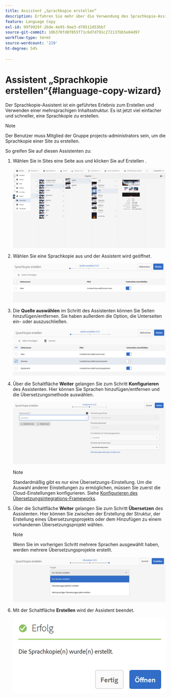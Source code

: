 ```yaml
---
title: Assistent „Sprachkopie erstellen“
description: Erfahren Sie mehr über die Verwendung des Sprachkopie-Assistenten in Adobe Experience Manager.
feature: Language Copy
exl-id: 99f9929f-26de-4e95-9ee3-d70512d53bb7
source-git-commit: 10b370fd8f855f71c6d7d791c272137bb5e04d97
workflow-type: tm+mt
source-wordcount: '219'
ht-degree: 54%

---
```


# Assistent „Sprachkopie erstellen“{#language-copy-wizard}

Der Sprachkopie-Assistent ist ein geführtes Erlebnis zum Erstellen und Verwenden einer mehrsprachigen Inhaltsstruktur. Es ist jetzt viel einfacher und schneller, eine Sprachkopie zu erstellen.

>[!NOTE]
>
>Der Benutzer muss Mitglied der Gruppe projects-administrators sein, um die Sprachkopie einer Site zu erstellen.

So greifen Sie auf diesen Assistenten zu:

1. Wählen Sie in Sites eine Seite aus und klicken Sie auf Erstellen .

   ![chlimage_1-9](assets/chlimage_1-9.jpeg)

1. Wählen Sie eine Sprachkopie aus und der Assistent wird geöffnet.

   ![chlimage_1-10](assets/chlimage_1-10.jpeg)

1. Die **Quelle auswählen** im Schritt des Assistenten können Sie Seiten hinzufügen/entfernen. Sie haben außerdem die Option, die Unterseiten ein- oder auszuschließen.

   ![chlimage_1-11](assets/chlimage_1-11.jpeg)

1. Über die Schaltfläche **Weiter** gelangen Sie zum Schritt **Konfigurieren** des Assistenten. Hier können Sie Sprachen hinzufügen/entfernen und die Übersetzungsmethode auswählen.

   ![chlimage_1-12](assets/chlimage_1-12.jpeg)

   >[!NOTE]
   >
   >Standardmäßig gibt es nur eine Übersetzungs-Einstellung. Um die Auswahl anderer Einstellungen zu ermöglichen, müssen Sie zuerst die Cloud-Einstellungen konfigurieren. Siehe [Konfigurieren des Übersetzungsintegrations-Frameworks](/help/sites-administering/tc-tic.md).

1. Über die Schaltfläche **Weiter** gelangen Sie zum Schritt **Übersetzen** des Assistenten. Hier können Sie zwischen der Erstellung der Struktur, der Erstellung eines Übersetzungsprojekts oder dem Hinzufügen zu einem vorhandenen Übersetzungsprojekt wählen.

   >[!NOTE]
   >
   >Wenn Sie im vorherigen Schritt mehrere Sprachen ausgewählt haben, werden mehrere Übersetzungsprojekte erstellt.

   ![chlimage_1-13](assets/chlimage_1-13.jpeg)

1. Mit der Schaltfläche **Erstellen** wird der Assistent beendet.

   ![chlimage_1-14](assets/chlimage_1-14.jpeg)
